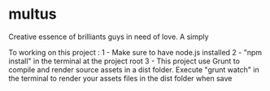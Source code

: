 # multus
Creative essence of brilliants guys in need of love.
A simply 

To working on this project :
1 - Make sure to have node.js installed
2 - "npm install" in the terminal at the project root
3 - This project use Grunt to compile and render source assets in a dist folder. 
    Execute "grunt watch" in the terminal to render your assets files in the dist folder when save